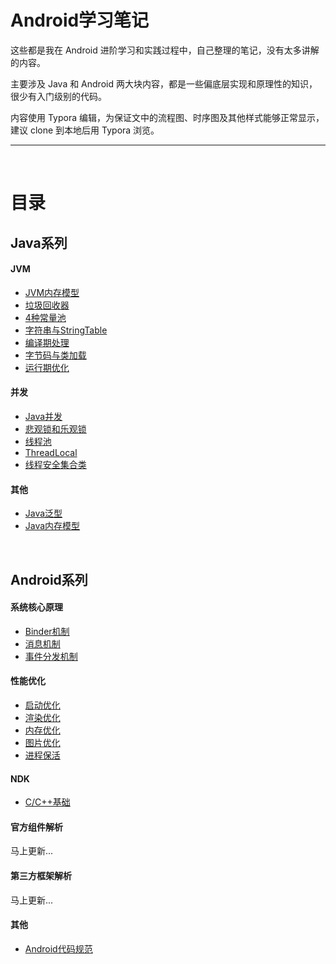 # Android学习笔记

这些都是我在 Android 进阶学习和实践过程中，自己整理的笔记，没有太多讲解的内容。

主要涉及 Java 和 Android 两大块内容，都是一些偏底层实现和原理性的知识，很少有入门级别的代码。

内容使用 Typora 编辑，为保证文中的流程图、时序图及其他样式能够正常显示，建议 clone 到本地后用 Typora 浏览。

---

<br/>

# 目录

## Java系列

#### JVM
- [JVM内存模型](Java/jvm/JVM内存模型.md)
- [垃圾回收器](Java/jvm/垃圾回收器GC.md)
- [4种常量池](Java/jvm/4种常量池.md)
- [字符串与StringTable](Java/jvm/字符串与StringTable.md)
- [编译期处理](Java/jvm/编译期处理.md)
- [字节码与类加载](Java/jvm/字节码与类加载.md)
- [运行期优化](Java/jvm/运行期优化.md)

#### 并发
- [Java并发](Java/concurrency/Java并发.md)
- [悲观锁和乐观锁](Java/concurrency/悲观锁和乐观锁.md)
- [线程池](Java/concurrency/线程池.md)
- [ThreadLocal](Java/concurrency/ThreadLocal.md)
- [线程安全集合类](Java/concurrency/线程安全集合类.md)

#### 其他
- [Java泛型](Java/Java泛型.md)
- [Java内存模型](Java/Java内存模型.md)
  
<br/>

## Android系列

#### 系统核心原理

- [Binder机制](Android/system/Binder机制.md)
- [消息机制](Android/system/消息机制.md)
- [事件分发机制](Android/system/事件分发机制.md)

#### 性能优化

- [启动优化](Android/optimize/启动优化.md)
- [渲染优化](Android/optimize/渲染优化.md)
- [内存优化](Android/optimize/内存优化.md)
- [图片优化](Android/optimize/图片优化.md)
- [进程保活](Android/optimize/进程保活.md)

#### NDK

- [C/C++基础](Android/ndk/C:C++基础.md)

#### 官方组件解析

马上更新...

#### 第三方框架解析

马上更新...

#### 其他

- [Android代码规范](Android/other/Android%20代码规范.md)